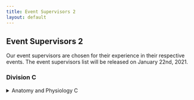 ```yaml
---
title: Event Supervisors 2
layout: default
---
```


## Event Supervisors 2

Our event supervisors are chosen for their experience in their respective events. The event supervisors list will be released on January 22nd, 2021.

### Division C

<details>
<summary>Anatomy and Physiology C</summary>
<img align="left" width="120" height="120" style="margin: 10px 10px 10px 10px" src="/BirdSO/ESPics/EricMa.png">

#### Eric Ma 
My name is Eric Ma, and I am a freshman at UCLA studying studying electrical engineering. I competed in Science Olympiad with Mission San Jose High School for four years in all sorts of events, although my favorites are probably Protein Modeling and Mission Possible. In my free time, you can catch me playing some instrument, taking photos of the sidewalk, and napping to avoid my homework.

<img align="right" width="120" height="120" style="margin: 10px 10px 10px 10px" src="/BirdSO/pfps/vfong.png">

#### Vincent Fong
Hello! My name is Vincent Fong. I’m currently a freshman at Cornell University, and a graduate from Stuyvesant High School. In my four years of Science Olympiad, I varied between builds and inquiry events; my favorite events were Codebusters and Sounds of Music. In my spare time, you can catch me speedrunning Minecraft and doing quizzes on Sporcle.
</details>
